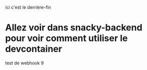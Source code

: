 ici c'est le derrière-fin

# Allez voir dans snacky-backend pour voir comment utiliser le devcontainer

test de webhook 9
